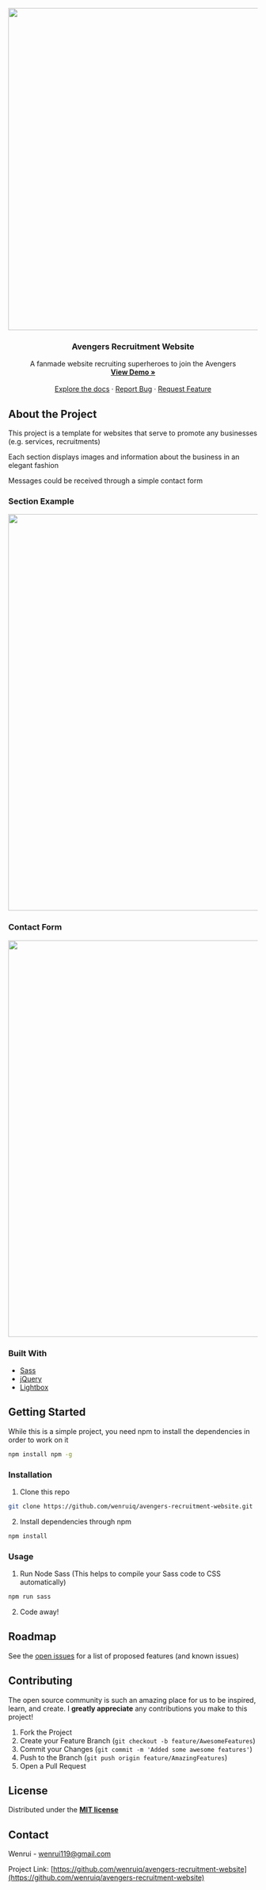 <p align="center">

<img src="http://g.recordit.co/BRo0oHeiKC.gif" width="650px"/>
<h3 align="center">Avengers Recruitment Website</h3>
<p align="center">
  A fanmade website recruiting superheroes to join the Avengers
  </br>
  <a href="https://jolly-curie-7e584a.netlify.app"><strong>View Demo »</strong></a>
  </br>
  </br>
  <a href="https://github.com/wenruiq/avengers-recruitment-website">Explore the docs</a> · 
  <a href="https://github.com/wenruiq/avengers-recruitment-website/issues">Report Bug</a> ·
  <a href="https://github.com/wenruiq/avengers-recruitment-website/issues">Request Feature</a>
</p>
</p>

## About the Project

This project is a template for websites that serve to promote any businesses (e.g. services, recruitments)

Each section displays images and information about the business in an elegant fashion

Messages could be received through a simple contact form

### Section Example
<img src="https://user-images.githubusercontent.com/58852708/92557601-230d0880-f29f-11ea-9502-68af2de52cd6.png" width="800px" /> 

### Contact Form
<img src="https://user-images.githubusercontent.com/58852708/92558835-fad2d900-f2a1-11ea-9a6e-1ab0a7dd6ad3.png" width="800px" /> 

### Built With
* [Sass](https://sass-lang.com/)
* [jQuery](https://jquery.com/)
* [Lightbox](https://lokeshdhakar.com/projects/lightbox2/)

## Getting Started

While this is a simple project, you need npm to install the dependencies in order to work on it
```sh
npm install npm -g
```

### Installation
1. Clone this repo
```sh
git clone https://github.com/wenruiq/avengers-recruitment-website.git
```
2. Install dependencies through npm
```sh
npm install
```

### Usage
1. Run Node Sass (This helps to compile your Sass code to CSS automatically)
```sh
npm run sass
```
2. Code away!

## Roadmap

See the [open issues](https://github.com/wenruiq/avengers-recruitment-website/issues) for a list of proposed features (and known issues)

## Contributing

The open source community is such an amazing place for us to be inspired, learn, and create. I **greatly appreciate** any contributions you make to this project!

1. Fork the Project
2. Create your Feature Branch (`git checkout -b feature/AwesomeFeatures`)
3. Commit your Changes (`git commit -m 'Added some awesome features'`)
4. Push to the Branch (`git push origin feature/AmazingFeatures`)
5. Open a Pull Request

## License
Distributed under the **[MIT license](http://opensource.org/licenses/mit-license.php)**

## Contact

Wenrui - wenrui119@gmail.com

Project Link: [https://github.com/wenruiq/avengers-recruitment-website](https://github.com/wenruiq/avengers-recruitment-website)
